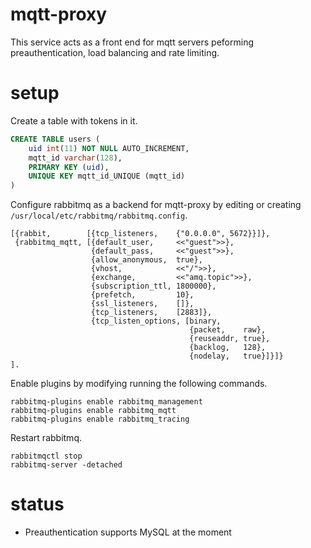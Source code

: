 # mqtt-proxy

This service acts as a front end for mqtt servers peforming preauthentication, load balancing and rate limiting.

# setup

Create a table with tokens in it.

```sql
CREATE TABLE users (
	uid int(11) NOT NULL AUTO_INCREMENT,
	mqtt_id varchar(128),
	PRIMARY KEY (uid),
	UNIQUE KEY mqtt_id_UNIQUE (mqtt_id)
)
```

Configure rabbitmq as a backend for mqtt-proxy by editing or creating `/usr/local/etc/rabbitmq/rabbitmq.config`.

```
[{rabbit,        [{tcp_listeners,    {"0.0.0.0", 5672}}]},
 {rabbitmq_mqtt, [{default_user,     <<"guest">>},
                  {default_pass,     <<"guest">>},
                  {allow_anonymous,  true},
                  {vhost,            <<"/">>},
                  {exchange,         <<"amq.topic">>},
                  {subscription_ttl, 1800000},
                  {prefetch,         10},
                  {ssl_listeners,    []},
                  {tcp_listeners,    [2883]},
                  {tcp_listen_options, [binary,
                                        {packet,    raw},
                                        {reuseaddr, true},
                                        {backlog,   128},
                                        {nodelay,   true}]}]}
].
```

Enable plugins by modifying running the following commands.

```
rabbitmq-plugins enable rabbitmq_management
rabbitmq-plugins enable rabbitmq_mqtt
rabbitmq-plugins enable rabbitmq_tracing
```

Restart rabbitmq.

```
rabbitmqctl stop
rabbitmq-server -detached
```

# status

* Preauthentication supports MySQL at the moment


